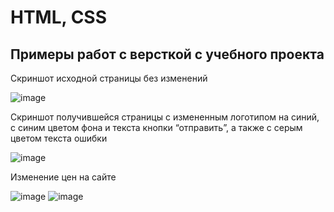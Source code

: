 # HTML, CSS
## Примеры работ с версткой с учебного проекта 
Скриншот исходной страницы без изменений

![image](https://user-images.githubusercontent.com/115627675/196435551-03f3efb4-b0e8-4ecb-8141-40a2aa975558.png)

Скриншот получившейся страницы с измененным логотипом на синий, с синим цветом фона и текста кнопки “отправить”, а также с серым цветом текста ошибки 

![image](https://user-images.githubusercontent.com/115627675/196435569-96a2b32d-69b4-4167-8874-cd1fb15ad6b1.png)

Изменение цен на сайте

![image](https://user-images.githubusercontent.com/115627675/196435646-3b0de974-e3ff-4367-87f9-76a870d1abde.png)
![image](https://user-images.githubusercontent.com/115627675/196435732-a7a6df59-f771-4c4c-a132-8c191962aae0.png)
